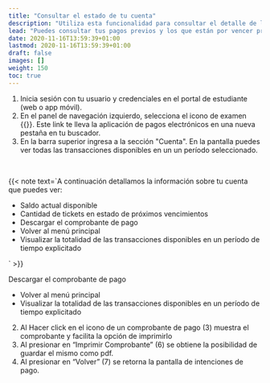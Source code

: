 ```yaml
---
title: "Consultar el estado de tu cuenta"
description: "Utiliza esta funcionalidad para consultar el detalle de los pagos que ya realizaste y sus correspondientes comprobantes y tus próximos vencimientos."
lead: "Puedes consultar tus pagos previos y los que están por vencer próximamente. Esta funcionalidad te permite consultar e imprimir los comprobantes."
date: 2020-11-16T13:59:39+01:00
lastmod: 2020-11-16T13:59:39+01:00
draft: false
images: []
weight: 150
toc: true
---
```


1. Inicia sesión con tu usuario y credenciales en el portal de estudiante (web o app móvil).
2. En el panel de navegación izquierdo, selecciona el icono de examen {{<inline-icon image="receipt.png" alt="payment icon">}}. Este link te lleva la aplicación de pagos electrónicos en una nueva pestaña en tu buscador.
3. En la barra superior ingresa a la sección "Cuenta". En la pantalla puedes ver todas las transacciones disponibles en un un período seleccionado.
<br>

{{< note text=`A continuación detallamos la información sobre tu cuenta que puedes ver:
<br>

- Saldo actual disponible
- Cantidad de tickets en estado de próximos vencimientos
- Descargar el comprobante de pago
- Volver al menú principal
- Visualizar la totalidad de las transacciones disponibles en un período de tiempo explicitado

` >}}

Descargar el comprobante de pago
- Volver al menú principal
- Visualizar la totalidad de las transacciones disponibles en un período de tiempo explicitado
2. Al Hacer click en el icono de un comprobante de pago (3) muestra el comprobante y facilita la opción de imprimirlo
1. Al presionar en “Imprimir Comprobante” (6) se obtiene la posibilidad de guardar el mismo como pdf.
1. Al presionar en “Volver” (7) se retorna la pantalla de intenciones de pago.
